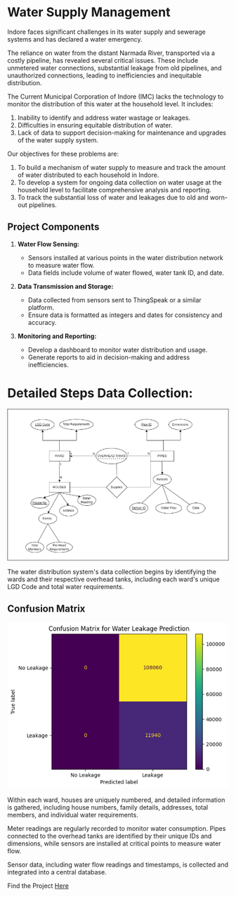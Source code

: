 <H1> Water Supply Management </H1>

Indore faces significant challenges in its water supply and sewerage systems and has declared a water emergency. 

The reliance on water from the distant Narmada River, transported via a costly pipeline, has revealed several critical issues. These include unmetered water connections, substantial leakage from old pipelines, and unauthorized connections, leading to inefficiencies and inequitable distribution. 

The Current Municipal Corporation of Indore (IMC) lacks the technology to monitor the distribution of this water at the household level.
It includes:
1. Inability to identify and address water wastage or leakages.
2. Difficulties in ensuring equitable distribution of water.
3. Lack of data to support decision-making for maintenance and upgrades of the water supply system.

Our objectives for these problems are:
1. To build a mechanism of water supply to measure and track the amount of water distributed to each household in Indore.
2. To develop a system for ongoing data collection on water usage at the household level to facilitate comprehensive analysis and reporting.
3. To track the substantial loss of water and leakages due to old and worn-out pipelines.

## Project Components

1. **Water Flow Sensing:**
   - Sensors installed at various points in the water distribution network to measure water flow.
   - Data fields include volume of water flowed, water tank ID, and date.

2. **Data Transmission and Storage:**
   - Data collected from sensors sent to ThingSpeak or a similar platform.
   - Ensure data is formatted as integers and dates for consistency and accuracy.

3. **Monitoring and Reporting:**
   - Develop a dashboard to monitor water distribution and usage.
   - Generate reports to aid in decision-making and address inefficiencies.

<h1>Detailed Steps Data Collection:</h1>
<img src="Water Distribution Data Collection.drawio (1).png" alt="Data Collection Diagram">

The water distribution system's data collection begins by identifying the wards and their respective overhead tanks, including each ward's unique LGD Code and total water requirements.
<h2>Confusion Matrix</h2>
<img src="output.png" alt="Data Collection Diagram">

Within each ward, houses are uniquely numbered, and detailed information is gathered, including house numbers, family details, addresses, total members, and individual water requirements. 

Meter readings are regularly recorded to monitor water consumption. Pipes connected to the overhead tanks are identified by their unique IDs and dimensions, while sensors are installed at critical points to measure water flow. 

Sensor data, including water flow readings and timestamps, is collected and integrated into a central database. 



Find the Project [Here](https://water-supply-management-3sdabtfkcdpcxq47nk97mp.streamlit.app/#household-data-for-ward-annapurna)

